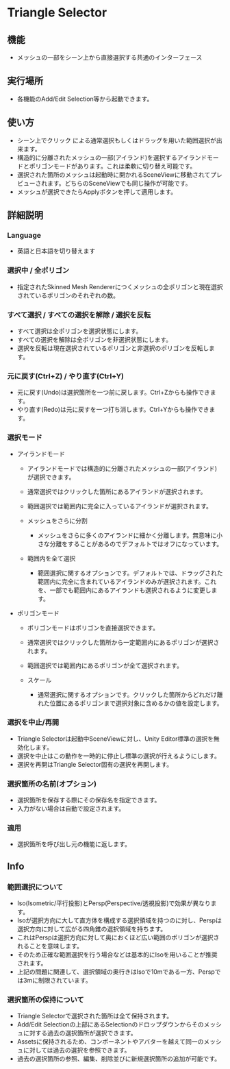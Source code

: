 # Triangle Selector

## 機能
- メッシュの一部をシーン上から直接選択する共通のインターフェース

## 実行場所
- 各機能のAdd/Edit Selection等から起動できます。

## 使い方
- シーン上でクリック による通常選択もしくはドラッグを用いた範囲選択が出来ます。
- 構造的に分離されたメッシュの一部(アイランド)を選択するアイランドモードとポリゴンモードがあります。これは柔軟に切り替え可能です。
- 選択された箇所のメッシュは起動時に開かれるSceneViewに移動されてプレビューされます。どちらのSceneViewでも同じ操作が可能です。
- メッシュが選択できたらApplyボタンを押して適用します。

## 詳細説明

### Language
- 英語と日本語を切り替えます  

### 選択中 / 全ポリゴン
- 指定されたSkinned Mesh Rendererにつくメッシュの全ポリゴンと現在選択されているポリゴンのそれぞれの数。

### すべて選択 / すべての選択を解除 / 選択を反転
- すべて選択は全ポリゴンを選択状態にします。
- すべての選択を解除は全ポリゴンを非選択状態にします。
- 選択を反転は現在選択されているポリゴンと非選択のポリゴンを反転します。

### 元に戻す(Ctrl+Z) / やり直す(Ctrl+Y)
- 元に戻す(Undo)は選択箇所を一つ前に戻します。Ctrl+Zからも操作できます。
- やり直す(Redo)は元に戻すを一つ打ち消します。Ctrl+Yからも操作できます。

### 選択モード
- アイランドモード
    - アイランドモードでは構造的に分離されたメッシュの一部(アイランド)が選択できます。
    - 通常選択ではクリックした箇所にあるアイランドが選択されます。
    - 範囲選択では範囲内に完全に入っているアイランドが選択されます。

    - メッシュをさらに分割
        - メッシュをさらに多くのアイランドに細かく分離します。無意味に小さな分離をすることがあるのでデフォルトではオフになっています。
    - 範囲内を全て選択
        - 範囲選択に関するオプションです。デフォルトでは、ドラッグされた範囲内に完全に含まれているアイランドのみが選択されます。これを、一部でも範囲内にあるアイランドも選択されるように変更します。

- ポリゴンモード
    - ポリゴンモードはポリゴンを直接選択できます。
    - 通常選択ではクリックした箇所から一定範囲内にあるポリゴンが選択されます。
    - 範囲選択では範囲内にあるポリゴンが全て選択されます。

    - スケール
        - 通常選択に関するオプションです。クリックした箇所からどれだけ離れた位置にあるポリゴンまで選択対象に含めるかの値を設定します。

### 選択を中止/再開
- Triangle Selectorは起動中SceneViewに対し、Unity Editor標準の選択を無効化します。
- 選択を中止はこの動作を一時的に停止し標準の選択が行えるようにします。
- 選択を再開はTriangle Selector固有の選択を再開します。

### 選択箇所の名前(オプション)
- 選択箇所を保存する際にその保存名を指定できます。
- 入力がない場合は自動で設定されます。

### 適用
- 選択箇所を呼び出し元の機能に返します。

## Info

### 範囲選択について
- Iso(Isometric/平行投影)とPersp(Perspective/透視投影)で効果が異なります。
- Isoが選択方向に大して直方体を構成する選択領域を持つのに対し、Perspは選択方向に対して広がる四角錐の選択領域を持ちます。
- これはPerspは選択方向に対して奥におくほど広い範囲のポリゴンが選択されることを意味します。
- そのため正確な範囲選択を行う場合などは基本的にIsoを用いることが推奨されます。
- 上記の問題に関連して、選択領域の奥行きはIsoで10mである一方、Perspでは3mに制限されています。

### 選択箇所の保持について
- Triangle Selectorで選択された箇所は全て保持されます。
- Add/Edit Selectionの上部にあるSelectionのドロップダウンからそのメッシュに対する過去の選択箇所が選択できます。
- Assetsに保持されるため、コンポーネントやアバターを越えて同一のメッシュに対しては過去の選択を参照できます。
- 過去の選択箇所の参照、編集、削除並びに新規選択箇所の追加が可能です。